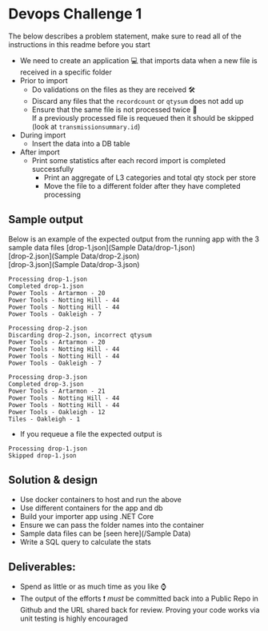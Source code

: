 # Devops Challenge 1

The below describes a problem statement, make sure to read all of the instructions in this readme before you start

- We need to create an application :computer: that imports data when a new file is received in a specific folder 
- Prior to import
    - Do validations on the files as they are received :hammer_and_wrench:
    - Discard any files that the `recordcount` or `qtysum` does not add up
    - Ensure that the same file is not processed twice :triangular_flag_on_post:  
      If a previously processed file is requeued then it should be skipped (look at `transmissionsummary.id`)
- During import
    - Insert the data into a DB table
- After import
    - Print some statistics after each record import is completed successfully
        - Print an aggregate of L3 categories and total qty stock per store
        - Move the file to a different folder after they have completed processing
        


## Sample output
Below is an example of the expected output from the running app with the 3 sample data files
[drop-1.json](Sample Data/drop-1.json)  
[drop-2.json](Sample Data/drop-2.json)  
[drop-3.json](Sample Data/drop-3.json)  
```
Processing drop-1.json
Completed drop-1.json
Power Tools - Artarmon - 20
Power Tools - Notting Hill - 44
Power Tools - Notting Hill - 44
Power Tools - Oakleigh - 7

Processing drop-2.json
Discarding drop-2.json, incorrect qtysum
Power Tools - Artarmon - 20
Power Tools - Notting Hill - 44
Power Tools - Notting Hill - 44
Power Tools - Oakleigh - 7

Processing drop-3.json
Completed drop-3.json
Power Tools - Artarmon - 21
Power Tools - Notting Hill - 44
Power Tools - Notting Hill - 44
Power Tools - Oakleigh - 12
Tiles - Oakleigh - 1

```
- If you requeue a file the expected output is
```
Processing drop-1.json
Skipped drop-1.json
```



## Solution & design
- Use docker containers to host and run the above
- Use different containers for the app and db
- Build your importer app using .NET Core
- Ensure we can pass the folder names into the container
- Sample data files can be [seen here](/Sample Data)
- Write a SQL query to calculate the stats

## Deliverables:

- Spend as little or as much time as you like :watch:
- The output of the efforts :exclamation: *must* be committed back into a Public Repo in Github and the URL shared back for review.
Proving your code works via unit testing is highly encouraged


